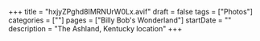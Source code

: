 +++
title = "hxjyZPghd8IMRNUrW0Lx.avif"
draft = false
tags = ["Photos"]
categories = [""]
pages = ["Billy Bob's Wonderland"]
startDate = ""
description = "The Ashland, Kentucky location"
+++
